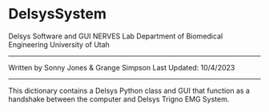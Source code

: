 # DelsysSystem
Delsys Software and GUI
NERVES Lab
Department of Biomedical Engineering
University of Utah

---

Written by Sonny Jones & Grange Simpson
Last Updated: 10/4/2023

---

This dictionary contains a Delsys Python class and GUI that function as a handshake between the computer and Delsys Trigno EMG System. 
